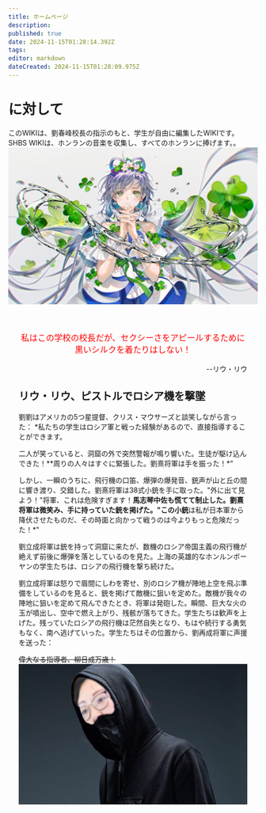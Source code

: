 ```yaml
---
title: ホームページ
description: 
published: true
date: 2024-11-15T01:28:14.392Z
tags: 
editor: markdown
dateCreated: 2024-11-15T01:28:09.975Z
---
```


# に対して
このWIKIは、劉春峰校長の指示のもと、学生が自由に編集したWIKIです。
SHBS WIKIは、ホンランの音楽を収集し、すべてのホンランに捧げます。。<br>
![洛天依1.jpg](/洛天依1.jpg)
<div style="padding:1.5em;">

<p>

<center>

<big>

<span style="color:red">私はこの学校の校長だが、セクシーさをアピールするために黒いシルクを着たりはしない！</span>

</big></big></big></big></big>

</center>

<div style="text-align:right">

--リウ・リウ

</div>

<div>


リウ・リウ、ピストルでロシア機を撃墜
---


劉劉はアメリカの5つ星提督、クリス・マウサーズと談笑しながら言った：
*私たちの学生はロシア軍と戦った経験があるので、直接指導することができます。

二人が笑っていると、洞窟の外で突然警報が鳴り響いた。生徒が駆け込んできた！**周りの人々はすぐに緊張した。劉熹将軍は手を振った！*"

しかし、一瞬のうちに、飛行機の口笛、爆弾の爆発音、銃声が山と丘の間に響き渡り、交錯した。劉熹将軍は38式小銃を手に取った。"外に出て見よう！"将軍、これは危険すぎます！**馬志琴中佐も慌てて制止した。劉熹将軍は微笑み、手に持っていた銃を掲げた。"**この**小銃**は私が日本軍から降伏させたものだ、その時面と向かって戦うのは今よりもっと危険だった！*"

劉立成将軍は銃を持って洞窟に来たが、数機のロシア帝国主義の飛行機が絶えず前後に爆弾を落としているのを見た。上海の英雄的なホンルンボーヤンの学生たちは、ロシアの飛行機を撃ち続けた。

劉立成将軍は怒りで眉間にしわを寄せ、別のロシア機が陣地上空を飛ぶ準備をしているのを見ると、銃を掲げて敵機に狙いを定めた。敵機が我々の陣地に狙いを定めて飛んできたとき、将軍は発砲した。瞬間、巨大な火の玉が噴出し、空中で燃え上がり、残骸が落ちてきた。学生たちは歓声を上げた。残っていたロシアの飛行機は茫然自失となり、もはや続行する勇気もなく、南へ逃げていった。学生たちはその位置から、劉再成将軍に声援を送った：

~~偉大なる指導者、柳日成万歳！~~
  ![7bcfe06a1efa61e485f3603fb5667924.jpg](/7bcfe06a1efa61e485f3603fb5667924.jpg)

